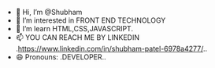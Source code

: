 - 👋 Hi, I’m @Shubham
- 👀 I’m interested in FRONT END TECHNOLOGY
- 🌱 I’m learn HTML,CSS,JAVASCRIPT.
- 📫 YOU CAN REACH ME BY LINKEDIN .https://www.linkedin.com/in/shubham-patel-6978a4277/..
- 😄 Pronouns: .DEVELOPER..

<!---
Shubhampatel90/Shubhampatel90 is a ✨ special ✨ repository because its `README.md` (this file) appears on your GitHub profile.
You can click the Preview link to take a look at your changes.
--->
